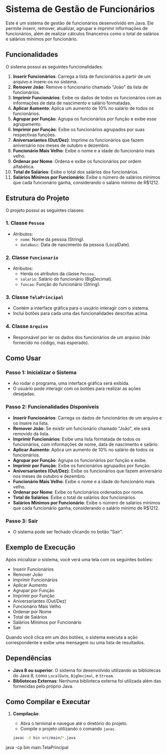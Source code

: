 # Sistema de Gestão de Funcionários

Este é um sistema de gestão de funcionários desenvolvido em Java. Ele permite inserir, remover, atualizar, agrupar e imprimir informações de funcionários, além de realizar cálculos financeiros como o total de salários e salários mínimos por funcionário.

## Funcionalidades

O sistema possui as seguintes funcionalidades:

1. **Inserir Funcionários**: Carrega a lista de funcionários a partir de um arquivo e insere-os no sistema.
2. **Remover João**: Remove o funcionário chamado "João" da lista de funcionários.
3. **Imprimir Funcionários**: Exibe os dados de todos os funcionários com as informações de data de nascimento e salário formatadas.
4. **Aplicar Aumento**: Aplica um aumento de 10% no salário de todos os funcionários.
5. **Agrupar por Função**: Agrupa os funcionários por função e exibe esse agrupamento.
6. **Imprimir por Função**: Exibe os funcionários agrupados por suas respectivas funções.
7. **Aniversariantes (Out/Dez)**: Imprime os funcionários que fazem aniversário nos meses de outubro e dezembro.
8. **Funcionário Mais Velho**: Exibe o nome e a idade do funcionário mais velho.
9. **Ordenar por Nome**: Ordena e exibe os funcionários por ordem alfabética.
10. **Total de Salários**: Exibe o total dos salários dos funcionários.
11. **Salários Mínimos por Funcionário**: Exibe o número de salários mínimos que cada funcionário ganha, considerando o salário mínimo de R$1212.

## Estrutura do Projeto

O projeto possui as seguintes classes:

### 1. **Classe `Pessoa`**
- Atributos:
  - `nome`: Nome da pessoa (String).
  - `dataNasc`: Data de nascimento da pessoa (LocalDate).
  
### 2. **Classe `Funcionario`**
- Atributos:
  - Herda os atributos da classe `Pessoa`.
  - `salario`: Salário do funcionário (BigDecimal).
  - `funcao`: Função do funcionário (String).

### 3. **Classe `TelaPrincipal`**
- Contém a interface gráfica para o usuário interagir com o sistema.
- Inclui botões para cada uma das funcionalidades descritas acima.

### 4. **Classe `Arquivo`**
- Responsável por ler os dados dos funcionários de um arquivo (não fornecido no código, mas esperado).

## Como Usar

### Passo 1: Inicializar o Sistema
- Ao rodar o programa, uma interface gráfica será exibida.
- O usuário pode interagir com os botões para realizar as ações desejadas.

### Passo 2: Funcionalidades Disponíveis
- **Inserir Funcionários**: Carrega os dados de funcionários de um arquivo e os insere na lista.
- **Remover João**: Se existir um funcionário chamado "João", ele será removido da lista.
- **Imprimir Funcionários**: Exibe uma lista formatada de todos os funcionários, com informações de nome, data de nascimento e salário.
- **Aplicar Aumento**: Aplica um aumento de 10% no salário de todos os funcionários.
- **Agrupar por Função**: Agrupa os funcionários por função e exibe.
- **Imprimir por Função**: Exibe os funcionários agrupados por função.
- **Aniversariantes (Out/Dez)**: Exibe os funcionários que fazem aniversário nos meses de outubro e dezembro.
- **Funcionário Mais Velho**: Exibe o nome e a idade do funcionário mais velho.
- **Ordenar por Nome**: Exibe os funcionários ordenados por nome.
- **Total de Salários**: Exibe o total de salários dos funcionários.
- **Salários Mínimos por Funcionário**: Exibe o número de salários mínimos que cada funcionário ganha, considerando o salário mínimo de R$1212.

### Passo 3: Sair
- O sistema pode ser fechado clicando no botão "Sair".

## Exemplo de Execução

Após inicializar o sistema, você verá uma tela com os seguintes botões:

- Inserir Funcionários
- Remover João
- Imprimir Funcionários
- Aplicar Aumento
- Agrupar por Função
- Imprimir por Função
- Aniversariantes (Out/Dez)
- Funcionário Mais Velho
- Ordenar por Nome
- Total de Salários
- Salários Mínimos por Funcionário
- Sair

Quando você clica em um dos botões, o sistema executa a ação correspondente e exibe uma mensagem ou uma lista de resultados.

## Dependências

- **Java 8 ou superior**: O sistema foi desenvolvido utilizando as bibliotecas do Java 8, como `LocalDate`, `BigDecimal`, e `Stream`.
- **Bibliotecas Externas**: Nenhuma biblioteca externa foi utilizada além das fornecidas pelo próprio Java.

## Como Compilar e Executar

1. **Compilação**:
   - Abra o terminal e navegue até o diretório do projeto.
   - Compile o projeto utilizando o comando `javac`.

   ```bash
   javac -d bin src/main/*.java

java -cp bin main.TelaPrincipal